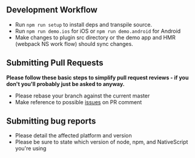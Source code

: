 ## Development Workflow

- Run `npm run setup` to install deps and transpile source.
- Run `npm run demo.ios` for iOS or `npm run demo.android` for Android
- Make changes to plugin src directory or the demo app and HMR (webpack NS work flow) should sync changes.

## Submitting Pull Requests

**Please follow these basic steps to simplify pull request reviews - if you don't you'll probably just be asked to anyway.**

- Please rebase your branch against the current master
- Make reference to possible [issues](https://github.com/nstudio/nativescript-snackbar/issues) on PR comment

## Submitting bug reports

- Please detail the affected platform and version
- Please be sure to state which version of node, npm, and NativeScript you're using